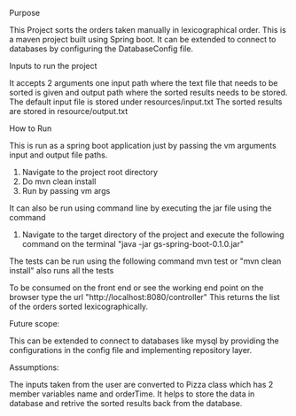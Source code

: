 Purpose

This Project sorts the orders taken manually in lexicographical order. This is a maven project built using Spring boot. It can be extended to connect to databases by configuring the DatabaseConfig file.

Inputs to run the project

It accepts 2 arguments one input path where the text file that needs to be sorted is given and output path where the sorted results needs to be stored.
The default input file is stored under resources/input.txt
The sorted results are stored in resource/output.txt

How to Run

This is run as a spring boot application just by passing the vm arguments input and output file paths.

1) Navigate to the project root directory
2) Do mvn clean install
3) Run by passing vm args

It can also be run using command line by executing the jar file using the command
1) Navigate to the target directory of the project
 and execute the following command on the terminal
"java -jar gs-spring-boot-0.1.0.jar"
 
 The tests can be run using the following command
 mvn test
 or "mvn clean install" also runs all the tests
 
 To be consumed on the front end or see the working end point on the browser
 type the url "http://localhost:8080/controller"
This returns the list of the orders sorted lexicographically.
 

 Future scope:
 
 This can be extended to connect to databases like mysql by providing the configurations in the config file and implementing repository layer.
 
 
 Assumptions:
 
 The inputs taken from the user are converted to Pizza class which has 2 member variables name and orderTime. It helps to store the data in database and retrive the sorted results back from the database.



 